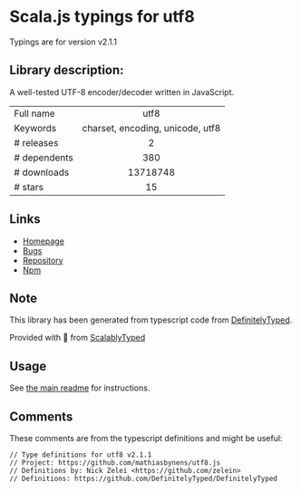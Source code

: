 
# Scala.js typings for utf8

Typings are for version v2.1.1

## Library description:
A well-tested UTF-8 encoder/decoder written in JavaScript.

|                    |                 |
| ------------------ | :-------------: |
| Full name          | utf8 |
| Keywords           | charset, encoding, unicode, utf8 |
| # releases         | 2 |
| # dependents       | 380 |
| # downloads        | 13718748 |
| # stars            | 15 |

## Links
- [Homepage](https://mths.be/utf8js)
- [Bugs](https://github.com/mathiasbynens/utf8.js/issues)
- [Repository](https://github.com/mathiasbynens/utf8.js)
- [Npm](https://www.npmjs.com/package/utf8)
    


## Note
This library has been generated from typescript code from [DefinitelyTyped](https://definitelytyped.org).

Provided with :purple_heart: from [ScalablyTyped](https://github.com/oyvindberg/ScalablyTyped)

## Usage
See [the main readme](../../readme.md) for instructions.

## Comments

These comments are from the typescript definitions and might be useful:
```
// Type definitions for utf8 v2.1.1
// Project: https://github.com/mathiasbynens/utf8.js
// Definitions by: Nick Zelei <https://github.com/zelein>
// Definitions: https://github.com/DefinitelyTyped/DefinitelyTyped

```

